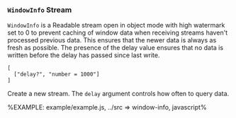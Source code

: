 
### `WindowInfo` Stream

`WindowInfo` is a Readable stream open in object mode with high watermark set to 0 to prevent caching of window data when receiving streams haven't processed previous data. This ensures that the newer data is always as fresh as possible. The presence of the delay value ensures that no data is written before the delay has passed since last write.


```#### constructor => WindowInfo
[
  ["delay?", "number = 1000"]
]
```

Create a new stream. The `delay` argument controls how often to query data.

%EXAMPLE: example/example.js, ../src => window-info, javascript%
